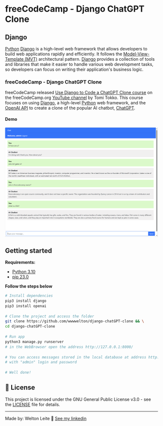 # freeCodeCamp - Django ChatGPT Clone
## Django
[Python](https://www.python.org/) [Django](https://www.djangoproject.com/) is a high-level web framework that allows developers to build web applications rapidly and efficiently. It follows the [Model-View-Template (MVT)](https://www.onlinetutorialspoint.com/django/django-model-view-template-mvt-overview.html) architectural pattern. [Django](https://www.djangoproject.com/) provides a collection of tools and libraries that make it easier to handle various web development tasks, so developers can focus on writing their application's business logic.

### freeCodeCamp - Django ChatGPT Clone
freeCodeCamp released [Use Django to Code a ChatGPT Clone course](https://www.youtube.com/watch?v=qrZGfBBlXpk) on the freeCodeCamp.org [YouTube channel](https://www.youtube.com/@freecodecamp) by Tomi Tokko. This course focuses on using [Django](https://www.djangoproject.com/), a high-level [Python](https://www.python.org/) web framework, and the [OpenAI API](https://openai.com/) to create a clone of the popular AI chatbot, [ChatGPT](https://chat.openai.com/).

#### Demo
![alt text](./images/demo.png)

## Getting started
**Requirements:**
- [Python 3.10](https://www.python.org/downloads/)
- [pip 23.0](https://pip.pypa.io/en/stable/cli/pip_install/)

**Follow the steps below**
```bash
# Install dependencies
pip3 install django
pip3 install openai

# Clone the project and access the folder
git clone https://github.com/wwwwelton/django-chatGPT-clone && \
cd django-chatGPT-clone

# Run app
python3 manage.py runserver
# in the WebBrowser open the address http://127.0.0.1:8000/

# You can access messages stored in the local database at address http://127.0.0.1:8000/admin
# with "admin" login and password

# Well done!
```

## 📝 License

This project is licensed under the GNU General Public License v3.0 - see the [LICENSE](LICENSE) file for details.

---

Made by: Welton Leite 👋 [See my linkedin](https://www.linkedin.com/in/welton-leite-b3492985/)
